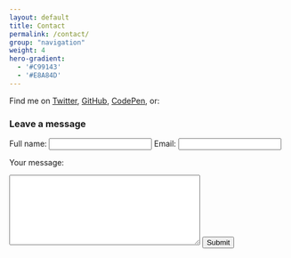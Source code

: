```yaml
---
layout: default
title: Contact
permalink: /contact/
group: "navigation"
weight: 4
hero-gradient:
  - '#C99143'
  - '#E8A84D'
---
```


Find me on [Twitter]("https://twitter.com/ryanaripley"), [GitHub]("https://github.com/ryanaripley"), [CodePen]("http://codepen.io/ryanaripley/"), or:
        
### Leave a message

<form method="POST" action="http://formspree.io/ryanaripley@gmail.com">

  <input type="text" name="_gotcha" style="display:none" />
  <input type="hidden" name="_next" value="{{site.url}}/thanks" />
  
  <label for="name">Full name:</label>
  <input type="text" name="name" id="name" value="" />
  <label for="Email">Email:</label>
  <input type="email" name="email" id="email" value="" />

  <label for="message">Your message:</label>
  <textarea cols="40" rows="8" name="message" id="message"></textarea>

  <input type="submit" value="Submit" />

</form>